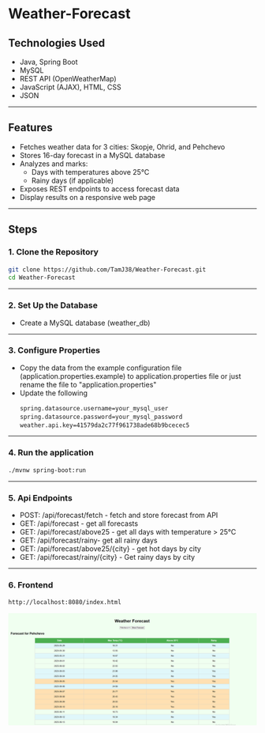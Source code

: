 # Weather-Forecast

## Technologies Used

- Java, Spring Boot
- MySQL
- REST API (OpenWeatherMap)
- JavaScript (AJAX), HTML, CSS
- JSON

---

## Features

- Fetches weather data for 3 cities: Skopje, Ohrid, and Pehchevo
- Stores 16-day forecast in a MySQL database
- Analyzes and marks:
    - Days with temperatures above 25°C
    - Rainy days (if applicable)
- Exposes REST endpoints to access forecast data
- Display results on a responsive web page

---

## Steps

### 1. Clone the Repository

```bash
git clone https://github.com/TamJ38/Weather-Forecast.git
cd Weather-Forecast
```
---

### 2. Set Up the Database

- Create a MySQL database (weather_db)

---

### 3. Configure Properties

- Copy the data from the example configuration file (application.properties.example) to application.properties file or just rename the file to "application.properties"
- Update the following
  ```bash
  spring.datasource.username=your_mysql_user
  spring.datasource.password=your_mysql_password
  weather.api.key=41579da2c77f961738ade68b9bcecec5
  ```

---
  
### 4. Run the application

```bash
./mvnw spring-boot:run
```

---

### 5. Api Endpoints

- POST: /api/forecast/fetch - fetch and store forecast from API
- GET: /api/forecast - get all forecasts
- GET: /api/forecast/above25 - get all days with temperature > 25°C
- GET: /api/forecast/rainy- get all rainy days
- GET: /api/forecast/above25/{city} - get hot days by city
- GET: /api/forecast/rainy/{city} - Get rainy days by city

---

### 6. Frontend

```bash
http://localhost:8080/index.html
```


![img.png](img.png)